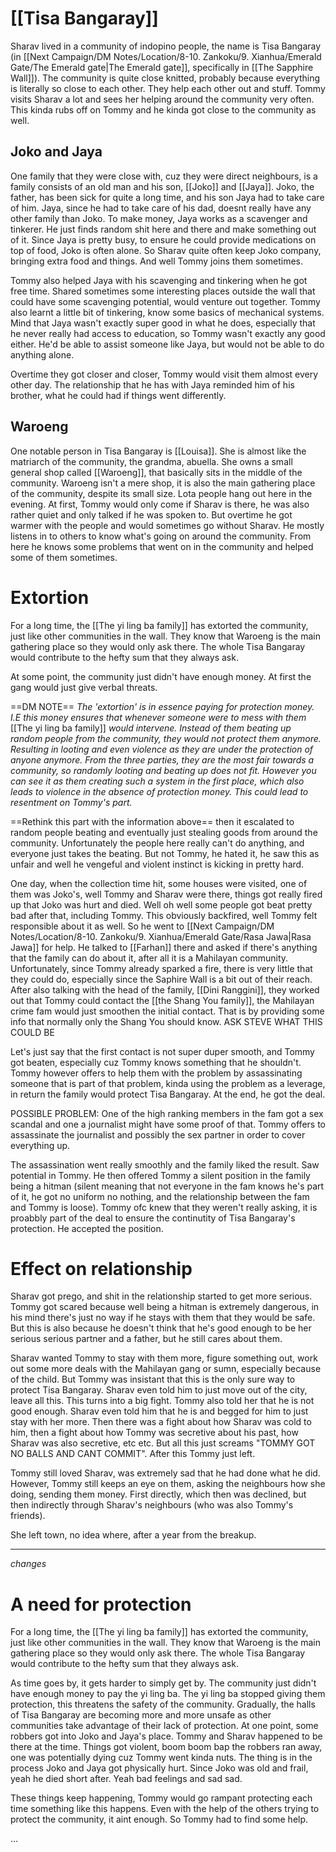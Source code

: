 # [[Tisa Bangaray]]

Sharav lived in a community of indopino people, the name is Tisa Bangaray (in [[Next Campaign/DM Notes/Location/8-10. Zankoku/9. Xianhua/Emerald Gate/The Emerald gate|The Emerald gate]], specifically in [[The Sapphire Wall]]). The community is quite close knitted, probably because everything is literally so close to each other. They help each other out and stuff. Tommy visits Sharav a lot and sees her helping around the community very often. This kinda rubs off on Tommy and he kinda got close to the community as well.

## Joko and Jaya

One family that they were close with, cuz they were direct neighbours, is a family consists of an old man and his son, [[Joko]] and [[Jaya]]. Joko, the father, has been sick for quite a long time, and his son Jaya had to take care of him. Jaya, since he had to take care of his dad, doesnt really have any other family than Joko. To make money, Jaya works as a scavenger and tinkerer. He just finds random shit here and there and make something out of it. Since Jaya is pretty busy, to ensure he could provide medications on top of food, Joko is often alone. So Sharav quite often keep Joko company, bringing extra food and things. And well Tommy joins them sometimes.

Tommy also helped Jaya with his scavenging and tinkering when he got free time. Shared sometimes some interesting places outside the wall that could have some scavenging potential, would venture out together. Tommy also learnt a little bit of tinkering, know some basics of mechanical systems. Mind that Jaya wasn't exactly super good in what he does, especially that he never really had access to education, so Tommy wasn't exactly any good either. He'd be able to assist someone like Jaya, but would not be able to do anything alone.

Overtime they got closer and closer, Tommy would visit them almost every other day. The relationship that he has with Jaya reminded him of his brother, what he could had if things went differently. 
## Waroeng

One notable person in Tisa Bangaray is [[Louisa]]. She is almost like the matriarch of the community, the grandma, abuella. She owns a small general shop called [[Waroeng]], that basically sits in the middle of the community. Waroeng isn't a mere shop, it is also the main gathering place of the community, despite its small size. Lota people hang out here in the evening. At first, Tommy would only come if Sharav is there, he was also rather quiet and only talked if he was spoken to. But overtime he got warmer with the people and would sometimes go without Sharav. He mostly listens in to others to know what's going on around the community. From here he knows some problems that went on in the community and helped some of them sometimes.

# Extortion

For a long time, the [[The yi ling ba family]] has extorted the community, just like other communities in the wall. They know that Waroeng is the main gathering place so they would only ask there. The whole Tisa Bangaray would contribute to the hefty sum that they always ask.

At some point, the community just didn't have enough money. At first the gang would just give verbal threats.

==DM NOTE==
*The 'extortion' is in essence paying for protection money. I.E this money ensures that whenever someone were to mess with them* [[The yi ling ba family]] *would intervene. Instead of them beating up random people from the community, they would not protect them anymore. Resulting in looting and even violence as they are under the protection of anyone anymore. From the three parties, they are the most fair towards a community, so randomly looting and beating up does not fit. However you can see it as them creating such a system in the first place, which also leads to violence in the absence of protection money. This could lead to resentment on Tommy's part.*


==Rethink this part with the information above==
		then it escalated to random people beating and eventually just stealing goods from around the community. Unfortunately the people here really can't do anything, and everyone just takes the beating. But not Tommy, he hated it, he saw this as unfair and well he vengeful and violent instinct is kicking in pretty hard. 

One day, when the collection time hit, some houses were visited, one of them was Joko's, well Tommy and Sharav were there, things got really fired up that Joko was hurt and died. Well oh well some people got beat pretty bad after that, including Tommy. This obviously backfired, well Tommy felt responsible about it as well. So he went to [[Next Campaign/DM Notes/Location/8-10. Zankoku/9. Xianhua/Emerald Gate/Rasa Jawa|Rasa Jawa]] for help. He talked to [[Farhan]] there and asked if there's anything that the family can do about it, after all it is a Mahilayan community. Unfortunately, since Tommy already sparked a fire, there is very little that they could do, especially since the Saphire Wall is a bit out of their reach. After also talking with the head of the family, [[Dini Ranggini]], they worked out that Tommy could contact the [[the Shang You family]], the Mahilayan crime fam would just smoothen the initial contact. That is by providing some info that normally only the Shang You should know. ASK STEVE WHAT THIS COULD BE

Let's just say that the first contact is not super duper smooth, and Tommy got beaten, especially cuz Tommy knows something that he shouldn't. Tommy however offers to help them with the problem by assassinating someone that is part of that problem, kinda using the problem as a leverage, in return the family would protect Tisa Bangaray. At the end, he got the deal.

POSSIBLE PROBLEM: One of the high ranking members in the fam got a sex scandal and one a journalist might have some proof of that. Tommy offers to assassinate the journalist and possibly the sex partner in order to cover everything up.

The assassination went really smoothly and the family liked the result. Saw potential in Tommy. He then offered Tommy a silent position in the family being a hitman (silent meaning that not everyone in the fam knows he's part of it, he got no uniform no nothing, and the relationship between the fam and Tommy is loose). Tommy ofc knew that they weren't really asking, it is proabbly part of the deal to ensure the continutity of Tisa Bangaray's protection. He accepted the position.
# Effect on relationship

Sharav got prego, and shit in the relationship started to get more serious. Tommy got scared because well being a hitman is extremely dangerous, in his mind there's just no way if he stays with them that they would be safe. But this is also because he doesn't think that he's good enough to be her serious serious partner and a father, but he still cares about them.

Sharav wanted Tommy to stay with them more, figure something out, work out some more deals with the Mahilayan gang or sumn, especially because of the child. But Tommy was insistant that this is the only sure way to protect Tisa Bangaray. Sharav even told him to just move out of the city, leave all this. This turns into a big fight. Tommy also told her that he is not good enough. Sharav even told him that he is and begged for him to just stay with her more. Then there was a fight about how Sharav was cold to him, then a fight about how Tommy was secretive about his past, how Sharav was also secretive, etc etc. But all this just screams "TOMMY GOT NO BALLS AND CANT COMMIT". After this Tommy just left.

Tommy still loved Sharav, was extremely sad that he had done what he did. However, Tommy still keeps an eye on them, asking the neighbours how she doing, sending them money. First directly, which then was declined, but then indirectly through Sharav's neighbours (who was also Tommy's friends).

She left town, no idea where, after a year from the breakup.

----
*changes*
# A need for protection

For a long time, the [[The yi ling ba family]] has extorted the community, just like other communities in the wall. They know that Waroeng is the main gathering place so they would only ask there. The whole Tisa Bangaray would contribute to the hefty sum that they always ask.

As time goes by, it gets harder to simply get by. The community just didn't have enough money to pay the yi ling ba. The yi ling ba stopped giving them protection, this threatens the safety of the community. Gradually, the halls of Tisa Bangaray are becoming more and more unsafe as other communities take advantage of their lack of protection. At one point, some robbers got into Joko and Jaya's place. Tommy and Sharav happened to be there at the time. Things got violent, boom boom bap the robbers ran away, one was potentially dying cuz Tommy went kinda nuts. The thing is in the process Joko and Jaya got physically hurt. Since Joko was old and frail, yeah he died short after. Yeah bad feelings and sad sad.

These things keep happening, Tommy would go rampant protecting each time something like this happens. Even with the help of the others trying to protect the community, it aint enough. So Tommy had to find some help.

...


